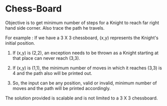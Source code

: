 Chess-Board
===========

Objective is to get minimum number of steps for a Knight to reach far right hand side corner. Also trace the path he travels.


For example : If we have a 3 X 3 chessboard, (x,y) represents the Knight's initial position.

1) If (x,y) is (2,2), an exception needs to be thrown as a Knight starting at that place can never reach (3,3).

2) If (x,y) is (1,1), the minimum number of moves in which it reaches (3,3) is 4 and the path also will be printed out.

3) So, the input can be any position, valid or invalid, minimum number of moves and the path will be printed accordingly.

The solution provided is scalable and is not limited to a 3 X 3 chessboard.
